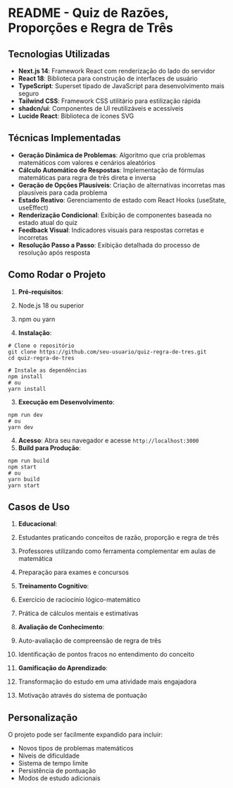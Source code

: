 # README - Quiz de Razões, Proporções e Regra de Três

## Tecnologias Utilizadas

- **Next.js 14**: Framework React com renderização do lado do servidor
- **React 18**: Biblioteca para construção de interfaces de usuário
- **TypeScript**: Superset tipado de JavaScript para desenvolvimento mais seguro
- **Tailwind CSS**: Framework CSS utilitário para estilização rápida
- **shadcn/ui**: Componentes de UI reutilizáveis e acessíveis
- **Lucide React**: Biblioteca de ícones SVG

## Técnicas Implementadas

- **Geração Dinâmica de Problemas**: Algoritmo que cria problemas matemáticos com valores e cenários aleatórios
- **Cálculo Automático de Respostas**: Implementação de fórmulas matemáticas para regra de três direta e inversa
- **Geração de Opções Plausíveis**: Criação de alternativas incorretas mas plausíveis para cada problema
- **Estado Reativo**: Gerenciamento de estado com React Hooks (useState, useEffect)
- **Renderização Condicional**: Exibição de componentes baseada no estado atual do quiz
- **Feedback Visual**: Indicadores visuais para respostas corretas e incorretas
- **Resolução Passo a Passo**: Exibição detalhada do processo de resolução após resposta

## Como Rodar o Projeto

1. **Pré-requisitos**:

1. Node.js 18 ou superior
2. npm ou yarn

2. **Instalação**:

```shellscript
# Clone o repositório
git clone https://github.com/seu-usuario/quiz-regra-de-tres.git
cd quiz-regra-de-tres

# Instale as dependências
npm install
# ou
yarn install
```

3. **Execução em Desenvolvimento**:

```shellscript
npm run dev
# ou
yarn dev
```

4. **Acesso**:
Abra seu navegador e acesse `http://localhost:3000`
5. **Build para Produção**:

```shellscript
npm run build
npm start
# ou
yarn build
yarn start
```

## Casos de Uso

1. **Educacional**:

1. Estudantes praticando conceitos de razão, proporção e regra de três
2. Professores utilizando como ferramenta complementar em aulas de matemática
3. Preparação para exames e concursos

2. **Treinamento Cognitivo**:

1. Exercício de raciocínio lógico-matemático
2. Prática de cálculos mentais e estimativas

3. **Avaliação de Conhecimento**:

1. Auto-avaliação de compreensão de regra de três
2. Identificação de pontos fracos no entendimento do conceito

4. **Gamificação do Aprendizado**:

1. Transformação do estudo em uma atividade mais engajadora
2. Motivação através do sistema de pontuação

## Personalização

O projeto pode ser facilmente expandido para incluir:

- Novos tipos de problemas matemáticos
- Níveis de dificuldade
- Sistema de tempo limite
- Persistência de pontuação
- Modos de estudo adicionais
